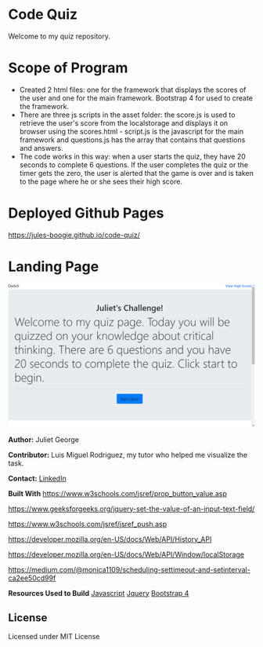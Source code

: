 # Code Quiz
Welcome to my quiz repository.


# Scope of Program
* Created 2 html files: one for the framework that displays the scores of the user and one for the main framework. Bootstrap 4 for used to create the framework. 
* There are three js scripts in the asset folder: the score.js is used to retrieve the user's score from the localstorage and displays it on browser using the scores.html - script.js is the javascript for the main framework and questions.js has the array that contains that questions and answers. 
* The code works in this way: when a user starts the quiz, they have 20 seconds to complete 6 questions. If the user completes the quiz or the timer gets the zero, the user is alerted that the game is over and is taken to the page where he or she sees their high score. 



# Deployed Github Pages
 https://jules-boogie.github.io/code-quiz/
 
 # Landing Page
 ![Site Photo](https://github.com/Jules-Boogie/code-quiz/blob/master/assets/Capture.PNG)

**Author:**
Juliet George

**Contributor:**
Luis Miguel Rodriguez, my tutor who helped me visualize the task. 

**Contact:**
[LinkedIn](https://www.linkedin.com/in/juliet-george-864950b8/)

**Built With**
https://www.w3schools.com/jsref/prop_button_value.asp

https://www.geeksforgeeks.org/jquery-set-the-value-of-an-input-text-field/

https://www.w3schools.com/jsref/jsref_push.asp

https://developer.mozilla.org/en-US/docs/Web/API/History_API

https://developer.mozilla.org/en-US/docs/Web/API/Window/localStorage

https://medium.com/@monica1109/scheduling-settimeout-and-setinterval-ca2ee50cd99f

**Resources Used to Build**
[Javascript](https://developer.mozilla.org/en-US/docs/Web/JavaScript)
[Jquery](https://jquery.com/)
[Bootstrap 4](https://getbootstrap.com/docs/4.4/getting-started/introduction/)








## License
Licensed under MIT License

